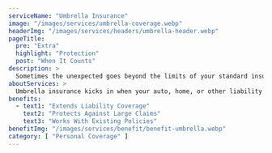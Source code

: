 ```yaml
---
serviceName: "Umbrella Insurance"
image: "/images/services/umbrella-coverage.webp"
headerImg: "/images/services/headers/umbrella-header.webp"
pageTitle:
  pre: "Extra"
  highlight: "Protection"
  post: "When It Counts"
description: >
  Sometimes the unexpected goes beyond the limits of your standard insurance policies. Umbrella insurance adds an extra layer of protection to help cover large claims and legal costs. Moore Insurance helps Arizona families stay financially secure with extended liability coverage when they need it most.
aboutServices: >
  Umbrella insurance kicks in when your auto, home, or other liability coverage reaches its limit. We’ll walk you through how it works and help you decide if it’s the right fit for your lifestyle. With access to top providers, we make it easy to add strong, affordable coverage that gives you peace of mind.
benefits:
  - text1: "Extends Liability Coverage"
    text2: "Protects Against Large Claims"
    text3: "Works With Existing Policies"
benefitImg: "/images/services/benefit/benefit-umbrella.webp"
category: [ "Personal Coverage" ]
---
```

